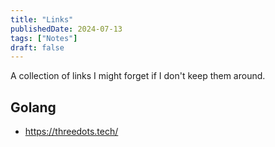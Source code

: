 ```yaml
---
title: "Links"
publishedDate: 2024-07-13
tags: ["Notes"]
draft: false
---
```


A collection of links I might forget if I don't keep them around.

## Golang

- https://threedots.tech/
